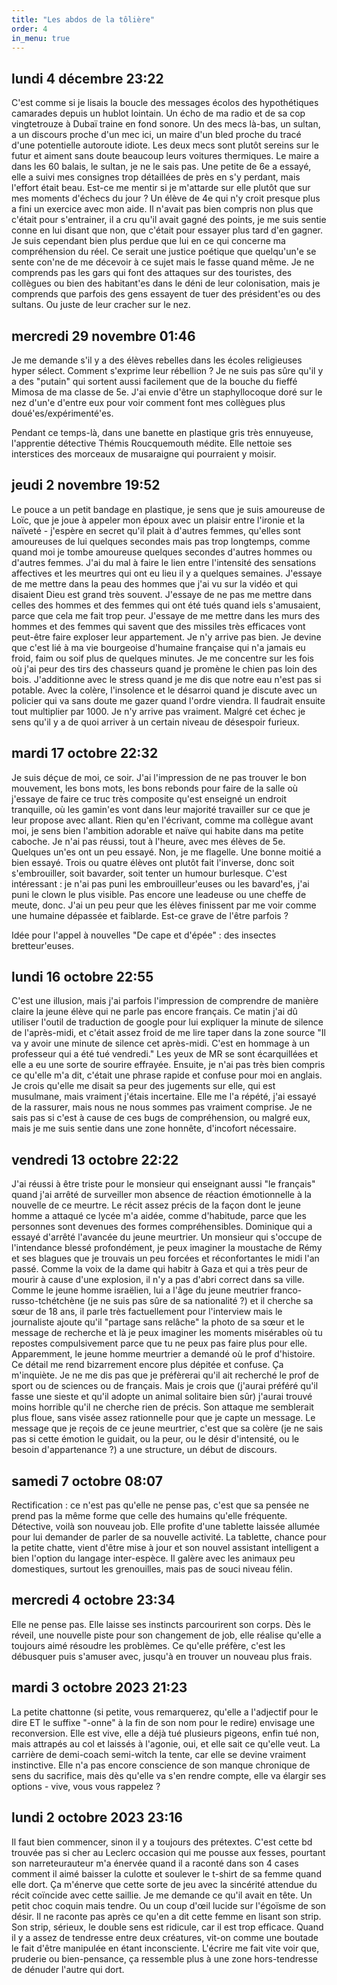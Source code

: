 ```yaml
---
title: "Les abdos de la tôlière"
order: 4
in_menu: true
---
```

## lundi 4 décembre 23:22

C'est comme si je lisais la boucle des messages écolos des hypothétiques camarades depuis un hublot lointain. Un écho de ma radio et de sa cop vingtetrouze à Dubaï traine en fond sonore. Un des mecs là-bas, un sultan, a un discours proche d'un mec ici, un maire d'un bled proche du tracé d'une potentielle autoroute idiote. Les deux mecs sont plutôt sereins sur le futur et aiment sans doute beaucoup leurs voitures thermiques. Le maire a dans les 60 balais, le sultan, je ne le sais pas. Une petite de 6e a essayé, elle a suivi mes consignes trop détaillées de près en s'y perdant, mais l'effort était beau. Est-ce me mentir si je m'attarde sur elle plutôt que sur mes moments d'échecs du jour ? Un élève de 4e qui n'y croit presque plus a fini un exercice avec mon aide. Il n'avait pas bien compris non plus que c'était pour s'entrainer, il a cru qu'il avait gagné des points, je me suis sentie conne en lui disant que non, que c'était pour essayer plus tard d'en gagner. Je suis cependant bien plus perdue que lui en ce qui concerne ma compréhension du réel. Ce serait une justice poétique que quelqu'un'e se sente con'ne de me décevoir à ce sujet mais le fasse quand même. Je ne comprends pas les gars qui font des attaques sur des touristes, des collègues ou bien des habitant'es dans le déni de leur colonisation, mais je comprends que parfois des gens essayent de tuer des président'es ou des sultans. Ou juste de leur cracher sur le nez. 



## mercredi 29 novembre 01:46

Je me demande s'il y a des élèves rebelles dans les écoles religieuses hyper sélect. Comment s'exprime leur rébellion ? Je ne suis pas sûre qu'il y a des "putain" qui sortent aussi facilement que de la bouche du fieffé Mimosa de ma classe de 5e. J'ai envie d'être un staphyllocoque doré sur le nez d'un'e d'entre eux pour voir comment font mes collègues plus doué'es/expérimenté'es. 

Pendant ce temps-là, dans une banette en plastique gris très ennuyeuse, l'apprentie détective Thémis Roucquemouth médite. Elle nettoie ses interstices des morceaux de musaraigne qui pourraient y moisir. 



## jeudi 2 novembre 19:52

Le pouce a un petit bandage en plastique, je sens que je suis amoureuse de Loïc, que je joue à appeler mon époux avec un plaisir entre l'ironie et la naïveté - j'espère en secret qu'il plait à d'autres femmes, qu'elles sont amoureuses de lui quelques secondes mais pas trop longtemps, comme quand moi je tombe amoureuse quelques secondes d'autres hommes ou d'autres femmes. 
J'ai du mal à faire le lien entre l'intensité des sensations affectives et les meurtres qui ont eu lieu il y a quelques semaines. J'essaye de me mettre dans la peau des hommes que j'ai vu sur la vidéo et qui disaient Dieu est grand très souvent. J'essaye de ne pas me mettre dans celles des hommes et des femmes qui ont été tués quand iels s'amusaient, parce que cela me fait trop peur. J'essaye de me mettre dans les murs des hommes et des femmes qui savent que des missiles très efficaces vont peut-être faire exploser leur appartement. Je n'y arrive pas bien. Je devine que c'est lié à ma vie bourgeoise d'humaine française qui n'a jamais eu froid, faim ou soif plus de quelques minutes.
Je me concentre sur les fois où j'ai peur des tirs des chasseurs quand je promène le chien pas loin des bois. J'additionne avec le stress quand je me dis que notre eau n'est pas si potable. Avec la colère, l'insolence et le désarroi quand je discute avec un policier qui va sans doute me gazer quand l'ordre viendra. Il faudrait ensuite tout multiplier par 1000. Je n'y arrive pas vraiment. Malgré cet échec je sens qu'il y a de quoi arriver à un certain niveau de désespoir furieux.



## mardi 17 octobre 22:32

Je suis déçue de moi, ce soir. J'ai l'impression de ne pas trouver le bon mouvement, les bons mots, les bons rebonds pour faire de la salle où j'essaye de faire ce truc très composite qu'est enseigné un endroit tranquille, où les gamin'es vont dans leur majorité travailler sur ce que je leur propose avec allant. Rien qu'en l'écrivant, comme ma collègue avant moi, je sens bien l'ambition adorable et naïve qui habite dans ma petite caboche. Je n'ai pas réussi, tout à l'heure, avec mes élèves de 5e. Quelques un'es ont un peu essayé. Non, je me flagelle. Une bonne moitié a bien essayé. Trois ou quatre élèves ont plutôt fait l'inverse, donc soit s'embrouiller, soit bavarder, soit tenter un humour burlesque. C'est intéressant : je n'ai pas puni les embrouilleur'euses ou les bavard'es, j'ai puni le clown le plus visible. Pas encore une leadeuse ou une cheffe de meute, donc. J'ai un peu peur que les élèves finissent par me voir comme une humaine dépassée et faiblarde. Est-ce grave de l'être parfois ?

Idée pour l'appel à nouvelles "De cape et d'épée" : des insectes bretteur'euses.



## lundi 16 octobre 22:55

C'est une illusion, mais j'ai parfois l'impression de comprendre de manière claire la jeune élève qui ne parle pas encore français. Ce matin j'ai dû utiliser l'outil de traduction de google pour lui expliquer la minute de silence de l'après-midi, et c'était assez froid de me lire taper dans la zone source "Il va y avoir une minute de silence cet après-midi. C'est en hommage à un professeur qui a été tué vendredi." Les yeux de MR se sont écarquillées et elle a eu une sorte de sourire effrayée. Ensuite, je n'ai pas très bien compris ce qu'elle m'a dit, c'était une phrase rapide et confuse pour moi en anglais. Je crois qu'elle me disait sa peur des jugements sur elle, qui est musulmane, mais vraiment j'étais incertaine. Elle me l'a répété, j'ai essayé de la rassurer, mais nous ne nous sommes pas vraiment comprise. Je ne sais pas si c'est à cause de ces bugs de compréhension, ou malgré eux, mais je me suis sentie dans une zone honnête, d'incofort nécessaire.


## vendredi 13 octobre 22:22

J'ai réussi à être triste pour le monsieur qui enseignant aussi "le français" quand j'ai arrêté de surveiller mon absence de réaction émotionnelle à la nouvelle de ce meurtre. Le récit assez précis de la façon dont le jeune homme a attaqué ce lycée m'a aidée, comme d'habitude, parce que les personnes sont devenues des formes compréhensibles. Dominique qui a essayé d'arrêté l'avancée du jeune meurtrier. Un monsieur qui s'occupe de l'intendance blessé profondément, je peux imaginer la moustache de Rémy et ses blagues que je trouvais un peu forcées et réconfortantes le midi l'an passé.
Comme la voix de la dame qui habitr à Gaza et qui a très peur de mourir à cause d'une explosion, il n'y a pas d'abri correct dans sa ville. Comme le jeune homme israëlien, lui a l'âge du jeune meutrier franco-russo-tchétchène (je ne suis pas sûre de sa nationalité ?) et il cherche sa sœur de 18 ans, il parle très factuellement pour l'interview mais le journaliste ajoute qu'il "partage sans relâche" la photo de sa sœur et le message de recherche et là je peux imaginer les moments misérables où tu repostes compulsivement parce que tu ne peux pas faire plus pour elle. 
Apparemment, le jeune homme meurtrier a demandé où le prof d'histoire. Ce détail me rend bizarrement encore plus dépitée et confuse. Ça m'inquiète. Je ne me dis pas que je préfèrerai qu'il ait recherché le prof de sport ou de sciences ou de français. Mais je crois que (j'aurai préféré qu'il fasse une sieste et qu'il adopte un animal solitaire bien sûr) j'aurai trouvé moins horrible qu'il ne cherche rien de précis. Son attaque me semblerait plus floue, sans visée assez rationnelle pour que je capte un message. Le message que je reçois de ce jeune meurtrier, c'est que sa colère (je ne sais pas si cette émotion le guidait, ou la peur, ou le désir d'intensité, ou le besoin d'appartenance ?) a une structure, un début de discours.



## samedi 7 octobre 08:07

Rectification : ce n'est pas qu'elle ne pense pas, c'est que sa pensée ne prend pas la même forme que celle des humains qu'elle fréquente. 
Détective, voilà son nouveau job. Elle profite d'une tablette laissée allumée pour lui demander de parler de sa nouvelle activité. La tablette, chance pour la petite chatte, vient d'être mise à jour et son nouvel assistant intelligent a bien l'option du langage inter-espèce. Il galère avec les animaux peu domestiques, surtout les grenouilles, mais pas de souci niveau félin.




## mercredi 4 octobre 23:34

Elle ne pense pas. Elle laisse ses instincts parcourirent son corps. Dès le réveil, une nouvelle piste pour son changement de job, elle réalise qu'elle a toujours aimé résoudre les problèmes. Ce qu'elle préfère, c'est les débusquer puis s'amuser avec, jusqu'à en trouver un nouveau plus frais.


## mardi 3 octobre 2023 21:23

La petite chattonne (si petite, vous remarquerez, qu'elle a l'adjectif pour le dire ET le suffixe "-onne" à la fin de son nom pour le redire) envisage une reconversion. Elle est vive, elle a déjà tué plusieurs pigeons, enfin tué non, mais attrapés au col et laissés à l'agonie, oui, et elle sait ce qu'elle veut. La carrière de demi-coach semi-witch la tente, car elle se devine vraiment instinctive. Elle n'a pas encore conscience de son manque chronique de sens du sacrifice, mais dès qu'elle va s'en rendre compte, elle va élargir ses options - vive, vous vous rappelez ?


## lundi 2 octobre 2023 23:16

Il faut bien commencer, sinon il y a toujours des prétextes. 
C'est cette bd trouvée pas si cher au Leclerc occasion qui me pousse aux fesses, pourtant son narreteurauteur m'a énervée quand il a raconté dans son 4 cases comment il aimé baisser la culotte et soulever le t-shirt de sa femme quand elle dort. Ça m'énerve que cette sorte de jeu avec la sincérité attendue du récit coïncide avec cette saillie. Je me demande ce qu'il avait en tête. Un petit choc coquin mais tendre. Ou un coup d'œil lucide sur l'égoïsme de son désir. Il ne raconte pas après ce qu'en a dit cette femme en lisant son strip. Son strip, sérieux, le double sens est ridicule, car il est trop efficace. Quand il y a assez de tendresse entre deux créatures, vit-on comme une boutade le fait d'être manipulée en étant inconsciente. L'écrire me fait vite voir que, pruderie ou bien-pensance, ça ressemble plus à une zone hors-tendresse de dénuder l'autre qui dort. 